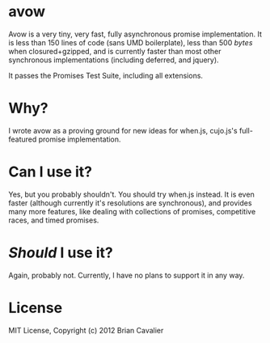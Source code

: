 # avow

Avow is a very tiny, very fast, fully asynchronous promise implementation.  It is less than 150 lines of code (sans UMD boilerplate), less than 500 *bytes* when closured+gzipped, and is currently faster than most other synchronous implementations (including deferred, and jquery).

It passes the Promises Test Suite, including all extensions.

# Why?

I wrote avow as a proving ground for new ideas for when.js, cujo.js's full-featured promise implementation.

# Can I use it?

Yes, but you probably shouldn't.  You should try when.js instead.  It is even faster (although currently it's resolutions are synchronous), and provides many more features, like dealing with collections of promises, competitive races, and timed promises.

# *Should* I use it?

Again, probably not.  Currently, I have no plans to support it in any way.

# License

MIT License, Copyright (c) 2012 Brian Cavalier